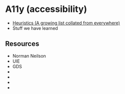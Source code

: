 # A11y (accessibility)


- [Heuristics (A growing list collated from everywhere)](heursitics.md)
- Stuff we have learned


## Resources
 - Norman Neilson
 - UIE
 - GDS
 - 
 - 
 - 
 - 
 
 
